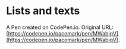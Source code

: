 # Lists and texts

A Pen created on CodePen.io. Original URL: [https://codepen.io/pacomark/pen/MWabjqV](https://codepen.io/pacomark/pen/MWabjqV).


